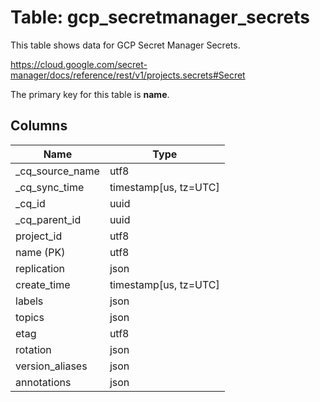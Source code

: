 # Table: gcp_secretmanager_secrets

This table shows data for GCP Secret Manager Secrets.

https://cloud.google.com/secret-manager/docs/reference/rest/v1/projects.secrets#Secret

The primary key for this table is **name**.

## Columns

| Name          | Type          |
| ------------- | ------------- |
|_cq_source_name|utf8|
|_cq_sync_time|timestamp[us, tz=UTC]|
|_cq_id|uuid|
|_cq_parent_id|uuid|
|project_id|utf8|
|name (PK)|utf8|
|replication|json|
|create_time|timestamp[us, tz=UTC]|
|labels|json|
|topics|json|
|etag|utf8|
|rotation|json|
|version_aliases|json|
|annotations|json|